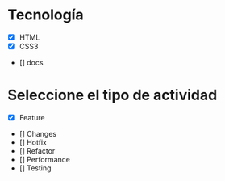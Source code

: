 # Tecnología
- [x] HTML
- [x] CSS3
- [] docs
  
# Seleccione el tipo de actividad
- [x] Feature
- [] Changes
- [] Hotfix
- [] Refactor
- [] Performance
- [] Testing